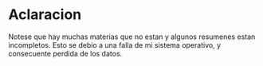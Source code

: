 # Aclaracion
Notese que hay muchas materias que no estan y algunos resumenes estan incompletos. Esto se debio a una falla de mi sistema operativo, y consecuente perdida de los datos.